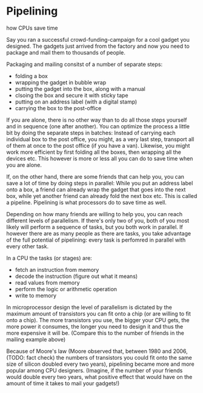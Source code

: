 # Pipelining
how CPUs save time

Say you ran a successful crowd-funding-campaign for a cool gadget you designed. The gadgets just arrived from the factory and now you need to package and mail them to thousands of people.

Packaging and mailing consitst of a number of separate steps:
- folding a box
- wrapping the gadget in bubble wrap
- putting the gadget into the box, along with a manual
- clsoing the box and secure it with sticky tape
- putting on an address label (with a digital stamp)
- carrying the box to the post-office

If you are alone, there is no other way than to do all those steps yourself and in sequence (one after another). You can optimize the process a little bit by doing the separate steps in batches: Instead of carrying each individual box to the post office, you might, as a very last step, transport all of them at once to the post office (if you have a van). Likewise, you might work more efficient by first folding all the boxes, then wrapping all the devices etc. This however is more or less all you can do to save time when you are alone.

If, on the other hand, there are some friends that can help you, you can save a lot of time by doing steps in parallel: While you put an address label onto a box, a friend can already wrap the gadget that goes into the next box, while yet another friend can already fold the next box etc. This is called a pipeline. Pipelining is what processors do to save time as well. 

Depending on how many friends are willing to help you, you can reach different levels of parallelism. If there's only two of you, both of you most likely will perform a sequence of tasks, but you both work in parallel. If however there are as many people as there are tasks, you take advantage of the full potential of pipelining: every task is perfomred in parallel with every other task.

In a CPU the tasks (or stages) are:

- fetch an instruction from memory
- decode the instruction (figure out what it means)
- read values from memory
- perform the logic or arithmetic operation
- write to memory

In microprocessor design the level of parallelism is dictated by the maximum amount of transistors you can fit onto a chip (or are willing to fit onto a chip). The more transistors you use, the bigger your CPU gets, the more power it consumes, the longer you need to design it and thus the more expensive it will be. (Compare this to the number of friends in the mailing example above)

Because of Moore's law (Moore observed that, between 1980 and 2006, (TODO: fact check) the numbers of transistors you could fit onto the same size of silicon doubled every two years), pipelining became more and more popular among CPU designers. (Imagine, if the number of your friends would double every two years, what positive effect that would have on the amount of time it takes to mail your gadgets!)

